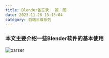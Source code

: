 ```yaml
---
title: Blender备忘录： 第一回
date: 2023-11-26 13:15:04
category: 前端三维系列
---
```


### 本文主要介绍一些Blender软件的基本使用

<img src="/img/blender_1_1.png" alt="parser">

